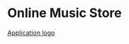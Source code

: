 # Online Music Store 

[Application logo](https://github.com/taniyariar/Online-Music-Store/blob/master/img/logo.png)
